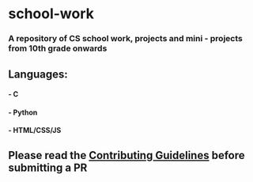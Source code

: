 # school-work

### A repository of CS school work, projects and mini - projects from 10th grade onwards

## Languages:
#### - C
#### - Python
#### - HTML/CSS/JS


## Please read the [Contributing Guidelines](https://github.com/nik2203/school-work/blob/master/CONTRIBUTING.md) before submitting a PR

